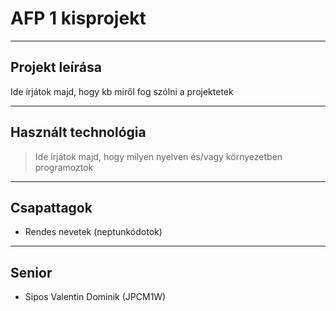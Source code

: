 # AFP 1 kisprojekt

---

## Projekt leírása

Ide írjátok majd, hogy kb miről fog szólni a projektetek

---

## Használt technológia

> Ide írjátok majd, hogy milyen nyelven és/vagy környezetben programoztok

---

## Csapattagok

+ Rendes nevetek (neptunkódotok)
---

## Senior
+ Sipos Valentin Dominik (JPCM1W)